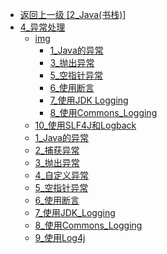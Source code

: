 - [返回上一级 [2_Java(书栈)]](page/后端/JavaNote/2_Java(书栈)/)
- [4_异常处理](page/后端/JavaNote/2_Java(书栈)/4_异常处理/)
  - [img](page/后端/JavaNote/2_Java(书栈)/4_异常处理/img/)
    - [1_Java的异常](page/后端/JavaNote/2_Java(书栈)/4_异常处理/img/1_Java的异常/)
    - [3_抛出异常](page/后端/JavaNote/2_Java(书栈)/4_异常处理/img/3_抛出异常/)
    - [5_空指针异常](page/后端/JavaNote/2_Java(书栈)/4_异常处理/img/5_空指针异常/)
    - [6_使用断言](page/后端/JavaNote/2_Java(书栈)/4_异常处理/img/6_使用断言/)
    - [7_使用JDK Logging](page/后端/JavaNote/2_Java(书栈)/4_异常处理/img/7_使用JDK%20Logging/)
    - [8_使用Commons_Logging](page/后端/JavaNote/2_Java(书栈)/4_异常处理/img/8_使用Commons_Logging/)
  - [10_使用SLF4J和Logback](page/后端/JavaNote/2_Java(书栈)/4_异常处理/10_使用SLF4J和Logback.md)
  - [1_Java的异常](page/后端/JavaNote/2_Java(书栈)/4_异常处理/1_Java的异常.md)
  - [2_捕获异常](page/后端/JavaNote/2_Java(书栈)/4_异常处理/2_捕获异常.md)
  - [3_抛出异常](page/后端/JavaNote/2_Java(书栈)/4_异常处理/3_抛出异常.md)
  - [4_自定义异常](page/后端/JavaNote/2_Java(书栈)/4_异常处理/4_自定义异常.md)
  - [5_空指针异常](page/后端/JavaNote/2_Java(书栈)/4_异常处理/5_空指针异常.md)
  - [6_使用断言](page/后端/JavaNote/2_Java(书栈)/4_异常处理/6_使用断言.md)
  - [7_使用JDK_Logging](page/后端/JavaNote/2_Java(书栈)/4_异常处理/7_使用JDK_Logging.md)
  - [8_使用Commons_Logging](page/后端/JavaNote/2_Java(书栈)/4_异常处理/8_使用Commons_Logging.md)
  - [9_使用Log4j](page/后端/JavaNote/2_Java(书栈)/4_异常处理/9_使用Log4j.md)
